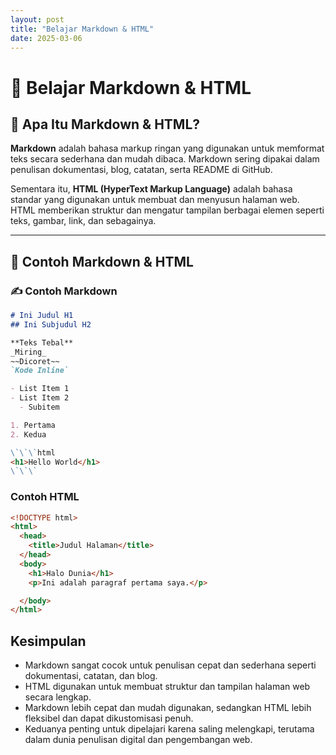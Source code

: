 ```yaml
---
layout: post
title: "Belajar Markdown & HTML"
date: 2025-03-06
---
```


# 📘 Belajar Markdown & HTML

## 🧾 Apa Itu Markdown & HTML?

**Markdown** adalah bahasa markup ringan yang digunakan untuk memformat teks secara sederhana dan mudah dibaca. Markdown sering dipakai dalam penulisan dokumentasi, blog, catatan, serta README di GitHub.

Sementara itu, **HTML (HyperText Markup Language)** adalah bahasa standar yang digunakan untuk membuat dan menyusun halaman web. HTML memberikan struktur dan mengatur tampilan berbagai elemen seperti teks, gambar, link, dan sebagainya.

---

## 🧪 Contoh Markdown & HTML

### ✍️ Contoh Markdown

```markdown
# Ini Judul H1
## Ini Subjudul H2

**Teks Tebal**  
_Miring_  
~~Dicoret~~  
`Kode Inline`

- List Item 1
- List Item 2
  - Subitem

1. Pertama
2. Kedua

\`\`\`html
<h1>Hello World</h1>
\`\`\`
```
### Contoh HTML
```html
<!DOCTYPE html>
<html>
  <head>
    <title>Judul Halaman</title>
  </head>
  <body>
    <h1>Halo Dunia</h1>
    <p>Ini adalah paragraf pertama saya.</p>

  </body>
</html>
```
## Kesimpulan
- Markdown sangat cocok untuk penulisan cepat dan sederhana seperti dokumentasi, catatan, dan blog.
- HTML digunakan untuk membuat struktur dan tampilan halaman web secara lengkap.
- Markdown lebih cepat dan mudah digunakan, sedangkan HTML lebih fleksibel dan dapat dikustomisasi penuh.
- Keduanya penting untuk dipelajari karena saling melengkapi, terutama dalam dunia penulisan digital dan pengembangan web.